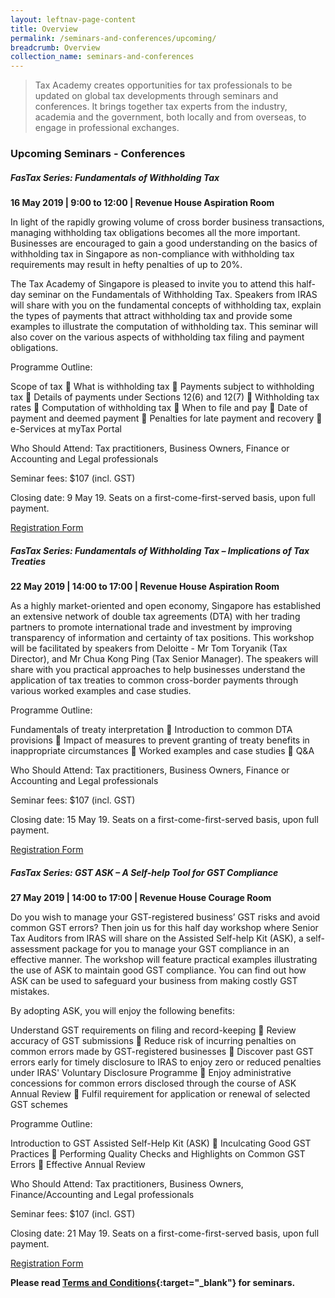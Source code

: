 ```yaml
---
layout: leftnav-page-content
title: Overview
permalink: /seminars-and-conferences/upcoming/
breadcrumb: Overview
collection_name: seminars-and-conferences
---
```


> Tax Academy creates opportunities for tax professionals to be updated on global tax developments through seminars and conferences. It brings together tax experts from the industry, academia and the government, both locally and from overseas, to engage in professional exchanges.

### **Upcoming Seminars - Conferences**

##### **FasTax Series: Fundamentals of Withholding Tax**
**16 May 2019 | 9:00 to 12:00 | Revenue House Aspiration Room**

In light of the rapidly growing volume of cross border business transactions, managing withholding tax obligations becomes all the more important. Businesses are encouraged to gain a good understanding on the basics of withholding tax in Singapore as non-compliance with withholding tax requirements may result in hefty penalties of up to 20%.

The Tax Academy of Singapore is pleased to invite you to attend this half-day seminar on the Fundamentals of Withholding Tax. Speakers from IRAS will share with you on the fundamental concepts of withholding tax, explain the types of payments that attract withholding tax and provide some examples to illustrate the computation of withholding tax. This seminar will also cover on the various aspects of withholding tax filing and payment obligations.

Programme Outline:

Scope of tax    What is withholding tax  	 Payments subject to withholding tax    Details of payments under Sections 12(6) and 12(7)    Withholding tax rates    Computation of withholding tax    When to file and pay    Date of payment and deemed payment    Penalties for late payment and recovery    e-Services at myTax Portal

Who Should Attend: Tax practitioners, Business Owners, Finance or Accounting and Legal professionals

Seminar fees: $107 (incl. GST)

Closing date: 9 May 19. Seats on a first-come-first-served basis, upon full payment.

[Registration Form](https://forms.gle/c81ZHTTPqyoK24eH9)


##### **FasTax Series: Fundamentals of Withholding Tax – Implications of Tax Treaties**
**22 May 2019 | 14:00 to 17:00 | Revenue House Aspiration Room**

As a highly market-oriented and open economy, Singapore has established an extensive network of double tax agreements (DTA) with her trading partners to promote international trade and investment by improving transparency of information and certainty of tax positions.  This workshop will be facilitated by speakers from Deloitte -  Mr Tom Toryanik (Tax Director), and Mr Chua Kong Ping (Tax Senior Manager).  The speakers will share with you practical approaches to help businesses understand the application of tax treaties to common cross-border payments through various worked examples and case studies.

Programme Outline:

Fundamentals of treaty interpretation    Introduction to common DTA provisions    Impact of measures to prevent granting of treaty benefits in inappropriate circumstances    Worked examples and case studies    Q&A

Who Should Attend: Tax practitioners, Business Owners, Finance or Accounting and Legal professionals

Seminar fees: $107 (incl. GST)

Closing date: 15 May 19. Seats on a first-come-first-served basis, upon full payment.

[Registration Form](https://forms.gle/DXXNnfR5rupeBca17)


##### **FasTax Series: GST ASK – A Self-help Tool for GST Compliance**
**27 May 2019 | 14:00 to 17:00 | Revenue House Courage Room**

Do you wish to manage your GST-registered business’ GST risks and avoid common GST errors? 
Then join us for this half day workshop where Senior Tax Auditors from IRAS will share on the Assisted Self-help Kit (ASK), a self-assessment package for you to manage your GST compliance in an effective manner.  The workshop will feature practical examples illustrating the use of ASK to maintain good GST compliance. You can find out how ASK can be used to safeguard your business from making costly GST mistakes.

By adopting ASK, you will enjoy the following benefits:

Understand GST requirements on filing and record-keeping    Review accuracy of GST submissions    Reduce risk of incurring penalties on common errors made by GST-registered businesses    Discover past GST errors early for timely disclosure to IRAS to enjoy zero or reduced penalties under IRAS' Voluntary Disclosure Programme    Enjoy administrative concessions for common errors disclosed through the course of ASK Annual Review    Fulfil requirement for application or renewal of selected GST schemes

Programme Outline:

Introduction to GST Assisted Self-Help Kit (ASK)    Inculcating Good GST Practices    Performing Quality Checks and Highlights on Common GST Errors  	 Effective Annual Review

Who Should Attend: Tax practitioners, Business Owners, Finance/Accounting and Legal professionals

Seminar fees: $107 (incl. GST)

Closing date: 21 May 19. Seats on a first-come-first-served basis, upon full payment.

[Registration Form]( https://forms.gle/y9owUYNAnAq3Q7QeA)




**Please read [Terms and Conditions](https://production-iras-tax-academy.netlify.com/executive-tax-programmes/terms-and-conditions/){:target="_blank"} for seminars.**
